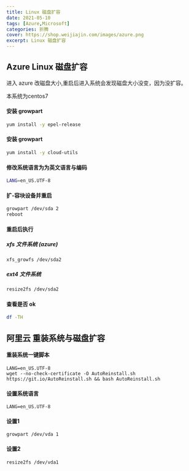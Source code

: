 ```yaml
---
title: Linux 磁盘扩容
date: 2021-05-10
tags: [Azure,Microsoft]
categories: 折腾
cover: https://shop.weijiajin.com/images/azure.png
excerpt: Linux 磁盘扩容
---
```


## Azure Linux 磁盘扩容

进入 azure 改磁盘大小,重启后进入系统会发现磁盘大小没变，因为没扩容。

本系统为centos7

#### 安装 growpart
```bash
yum install -y epel-release
```

#### 安装 growpart
```bash
yum install -y cloud-utils
```

#### 修改系统语言为为英文语言与编码
```bash
LANG=en_US.UTF-8
```

#### 扩-容块设备并重启
```bash
growpart /dev/sda 2
reboot
```

#### 重启后执行
##### xfs 文件系统 (azure)
```bash
xfs_growfs /dev/sda2
```
##### ext4 文件系统
```bash
resize2fs /dev/sda2 
```

#### 查看是否 ok
```bash
df -TH
```

## 阿里云 重装系统与磁盘扩容

#### 重装系统一键脚本
```
LANG=en_US.UTF-8
wget --no-check-certificate -O AutoReinstall.sh https://git.io/AutoReinstall.sh && bash AutoReinstall.sh
```

#### 设置系统语言

```
LANG=en_US.UTF-8
```

#### 设置1

```
growpart /dev/vda 1
```

#### 设置2

```
resize2fs /dev/vda1
```



